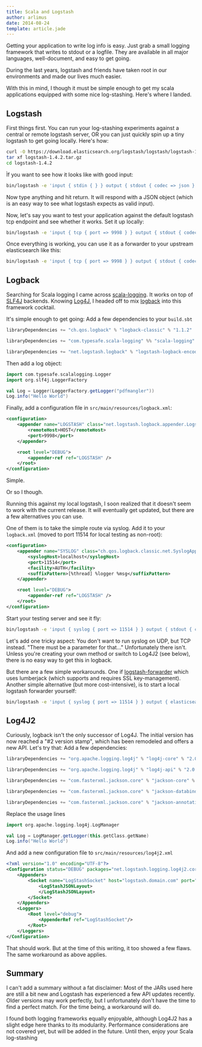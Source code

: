 ```yaml
---
title: Scala and Logstash
author: arlimus
date: 2014-08-24
template: article.jade
---
```


Getting your application to write log info is easy. Just grab a small logging framework that writes to stdout or a logfile. They are available in all major languages, well-document, and easy to get going.

During the last years, logstash and friends have taken root in our environments and made our lives much easier. 

With this in mind, I though it must be simple enough to get my scala applications equipped with some nice log-stashing. Here's where I landed.

<span class="more"></span>

## Logstash

First things first. You can run your log-stashing experiments against a central or remote logstash server, OR you can just quickly spin up a tiny logstash to get going locally. Here's how:

```bash
curl -O https://download.elasticsearch.org/logstash/logstash/logstash-1.4.2.tar.gz
tar xf logstash-1.4.2.tar.gz
cd logstash-1.4.2
```

Ìf you want to see how it looks like with good input:

```bash
bin/logstash -e 'input { stdin { } } output { stdout { codec => json } }'
```

Now type anything and hit return. It will respond with a JSON object (which is an easy way to see what logstash expects as valid input).

Now, let's say you want to test your application against the default logstash tcp endpoint and see whether it works. Set it up locally:

```bash
bin/logstash -e 'input { tcp { port => 9998 } } output { stdout { codec => json } }'
```

Once everything is working, you can use it as a forwarder to your upstream elasticsearch like this:

```bash
bin/logstash -e 'input { tcp { port => 9998 } } output { stdout { codec => json } elasticsearch_http { host => "es.domain.com" port => 12345 } }'
```


## Logback

Searching for Scala logging I came across [scala-logging](https://github.com/typesafehub/scala-logging). It works on top of [SLF4J](http://www.slf4j.org/) backends. Knowing [Log4J](http://logging.apache.org/log4j), I headed off to mix [logback](logback.qos.ch) into this framework cocktail.

It's simple enough to get going: Add a few dependencies to your `build.sbt`

```scala
libraryDependencies += "ch.qos.logback" % "logback-classic" % "1.1.2"

libraryDependencies += "com.typesafe.scala-logging" %% "scala-logging" % "3.1.0"

libraryDependencies += "net.logstash.logback" % "logstash-logback-encoder" % "3.0"
```

Then add a log object:

```scala
import com.typesafe.scalalogging.Logger
import org.slf4j.LoggerFactory

val Log = Logger(LoggerFactory.getLogger("pdfmangler"))
Log.info("Hello World")
```

Finally, add a configuration file in `src/main/resources/logback.xml`:

```xml
<configuration>
    <appender name="LOGSTASH" class="net.logstash.logback.appender.LogstashTcpSocketAppender">
        <remoteHost>HOST</remoteHost>
        <port>9998</port>
    </appender>

    <root level="DEBUG">
        <appender-ref ref="LOGSTASH" />
    </root>
</configuration>
```

Simple.

Or so I though. 

Running this against my local logstash, I soon realized that it doesn't seem to work with the current release. It will eventually get updated, but there are a few alternatives you can use. 

One of them is to take the simple route via syslog. Add it to your `logback.xml` (moved to port 11514 for local testing as non-root):

```xml
<configuration>
    <appender name="SYSLOG" class="ch.qos.logback.classic.net.SyslogAppender">
        <syslogHost>localhost</syslogHost>
        <port>11514</port>
        <facility>AUTH</facility>
        <suffixPattern>[%thread] %logger %msg</suffixPattern>
    </appender>

    <root level="DEBUG">
        <appender-ref ref="LOGSTASH" />
    </root>
</configuration>
```

Start your testing server and see it fly:

```bash
bin/logstash -e 'input { syslog { port => 11514 } } output { stdout { codec => json } }'
```

Let's add one tricky aspect: You don't want to run syslog on UDP, but TCP instead. "There must be a parameter for that..." Unfortunately there isn't. Unless you're creating your own method or switch to Log4J2 (see below), there is no easy way to get this in logback.

But there are a few simple workarounds. One if [logstash-forwarder](https://github.com/elasticsearch/logstash-forwarder) which uses lumberjack (which supports and requires SSL key-management). Another simple alternative (but more cost-intensive), is to start a local logstash forwarder yourself:

```bash
bin/logstash -e 'input { syslog { port => 11514 } } output { elasticsearch_http { host => "syslog.domain.com" port => 514 } }'
```


## Log4J2

Curiously, logback isn't the only successor of Log4J. The initial version has now reached a "#2 version stamp", which has been remodeled and offers a new API. Let's try that: Add a few dependencies:

```scala
libraryDependencies += "org.apache.logging.log4j" % "log4j-core" % "2.0.1"

libraryDependencies += "org.apache.logging.log4j" % "log4j-api" % "2.0.1"

libraryDependencies += "com.fasterxml.jackson.core" % "jackson-core" % "2.4.2"

libraryDependencies += "com.fasterxml.jackson.core" % "jackson-databind" % "2.4.2"

libraryDependencies += "com.fasterxml.jackson.core" % "jackson-annotations" % "2.4.2"
```

Replace the usage lines

```scala
import org.apache.logging.log4j.LogManager

val Log = LogManager.getLogger(this.getClass.getName)
Log.info("Hello World")
```

And add a new configuration file to `src/main/resources/log4j2.xml`

```xml
<?xml version="1.0" encoding="UTF-8"?>
<Configuration status="DEBUG" packages="net.logstash.logging.log4j2.core.layout">
    <Appenders>
        <Socket name="LogStashSocket" host="logstash.domain.com" port="9998" protocol="tcp">
            <LogStashJSONLayout>
            </LogStashJSONLayout>       
        </Socket>
    </Appenders>
    <Loggers>
        <Root level="debug">
            <AppenderRef ref="LogStashSocket"/>
        </Root>
    </Loggers>
</Configuration>
```

That should work. But at the time of this writing, it too showed a few flaws. The same workaround as above applies.


## Summary

I can't add a summary without a fat disclaimer: Most of the JARs used here are still a bit new and Logstash has experienced a few API updates recently. Older versions may work perfectly, but I unfortunately don't have the time to find a perfect match. For the time being, a workaround will do.

I found both logging frameworks equally enjoyable, although Log4J2 has a slight edge here thanks to its modularity. Performance considerations are not covered yet, but will be added in the future. Until then, enjoy your Scala log-stashing